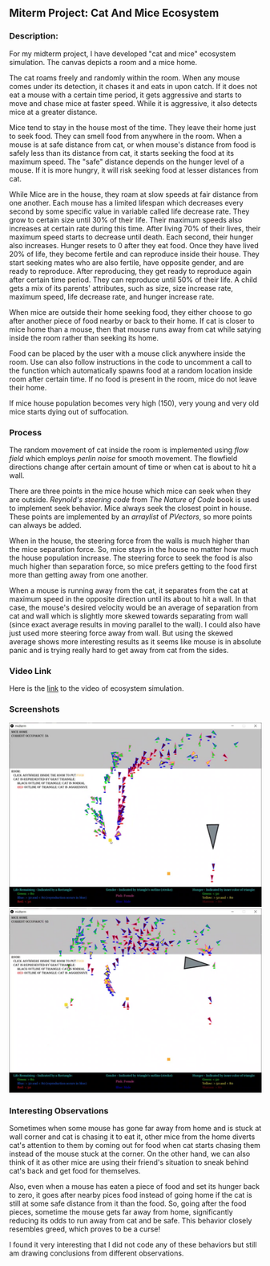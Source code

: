 ## Miterm Project: Cat And Mice Ecosystem

### Description:
For my midterm project, I have developed "cat and mice" ecosystem simulation. The canvas depicts a room and a mice home.

The cat roams freely and randomly within the room. When any mouse comes under its detection, it chases it and eats in upon catch. If it does not eat a mouse with a certain
time period, it gets aggressive and starts to move and chase mice at faster speed. While it is aggressive, it also detects mice at a greater distance.

Mice tend to stay in the house most of the time. They leave their home just to seek food. They can smell food from anywhere in the room. When a mouse is at safe distance from cat, or when mouse's distance from food is safely less than its distance from cat, it starts seeking the food at its maximum speed. The "safe" distance depends on the hunger level of a mouse. If it is more hungry, it will risk seeking food at lesser distances from cat. 

While Mice are in the house, they roam at slow speeds at fair distance from one another. Each mouse has a limited lifespan which decreases every second by some specific value in variable called life decrease rate. They grow to certain size until 30% of their life. Their maximum speeds also increases at certain rate during this time. After living 70% of their lives, their maximum speed starts to decrease until death. Each second, their hunger also increases. Hunger resets to 0 after they eat food. Once they have lived 20% of life, they become fertile and can reproduce inside their house. They start seeking mates who are also fertile, have opposite gender, and are ready to reproduce. After reproducing, they get ready to reproduce again after certain time period. They can reproduce until 50% of their life. A child gets a mix of its parents' attributes, such as size, size increase rate, maximum speed, life decrease rate, and hunger increase rate.

When mice are outside their home seeking food, they either choose to go after another piece of food nearby or back to their home. If cat is closer to mice home than a mouse, then that mouse runs away from cat while satying inside the room rather than seeking its home.

Food can be placed by the user with a mouse click anywhere inside the room. Use can also follow instructions in the code to uncomment a call to the function which automatically spawns food at a random location inside room after certain time. If no food is present in the room, mice do not leave their home.

If mice house population becomes very high (150), very young and very old mice starts dying out of suffocation.

### Process
The random movement of cat inside the room is implemented using _flow field_ which employs _perlin noise_ for smooth movement. The flowfield directions change after certain amount of time or when cat is about to hit a wall.

There are three points in the mice house which mice can seek when they are outside. _Reynold's steering code_ from _The Nature of Code_ book is used to implement seek behavior. Mice always seek the closest point in house. These points are implemented by an _arraylist_ of _PVectors_, so more points can always be added.

When in the house, the steering force from the walls is much higher than the mice separation force. So, mice stays in the house no matter how much the house population increase.
The steering force to seek the food is also much higher than separation force, so mice prefers getting to the food first more than getting away from one another.

When a mouse is running away from the cat, it separates from the cat at maximum speed in the opposite direction until its about to hit a wall. In that case, the mouse's desired velocity would be an average of separation from cat and wall which is slightly more skewed towards separating from wall (since exact average results in moving parallel to the wall). I could also have just used more steering force away from wall. But using the skewed average shows more interesting results as it seems like mouse is in absolute panic and is trying really hard to get away from cat from the sides.

### Video Link

Here is the [link](https://drive.google.com/file/d/1V88Bs1BZoxFa2pUDyfIYCe7y99-nEiUO/view?usp=sharing) to the video of ecosystem simulation.

### Screenshots
![Screenshot1](https://github.com/ehtishamoas/RobotaPsyche/blob/main/midterm/Screenshot1.jpg)
![Screenshot2](https://github.com/ehtishamoas/RobotaPsyche/blob/main/midterm/Screenshot2.jpg)

### Interesting Observations
Sometimes when some mouse has gone far away from home and is stuck at wall corner and cat is chasing it to eat it, other mice from the home diverts cat's attention to them by coming out for food when cat starts chasing them instead of the mouse stuck at the corner. On the other hand, we can also think of it as other mice are using their friend's situation to sneak behind cat's back and get food for themselves.

Also, even when a mouse has eaten a piece of food and set its hunger back to zero, it goes after nearby pices food instead of going home if the cat is still at some safe distance from it than the food. So, going after the food pieces, sometime the mouse gets far away from home, significantly reducing its odds to run away from cat and be safe. This behavior closely resembles greed, which proves to be a curse!

I found it very interesting that I did not code any of these behaviors but still am drawing conclusions from different observations.
